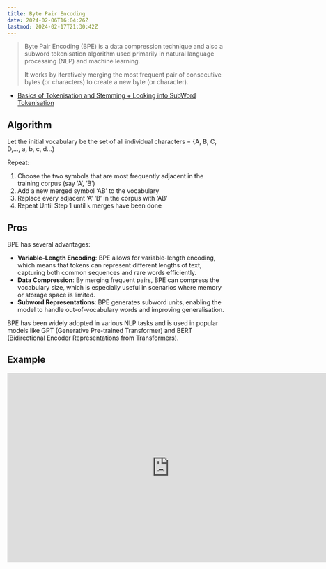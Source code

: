 ```yaml
---
title: Byte Pair Encoding
date: 2024-02-06T16:04:26Z
lastmod: 2024-02-17T21:30:42Z
---
```


> Byte Pair Encoding (BPE) is a data compression technique and also a subword tokenisation algorithm used primarily in natural language processing (NLP) and machine learning.
>
> It works by iteratively merging the most frequent pair of consecutive bytes (or characters) to create a new byte (or character).

* [Basics of Tokenisation and Stemming + Looking into SubWord Tokenisation](https://cs.usm.maine.edu/~behrooz.mansouri/courses/Slides_NLP_23/Natural%20Language%20Processing%20--%20Session%204%20-%20Tokenization%20and%20Stemming.pdf)

## Algorithm

Let the initial vocabulary be the set of all individual characters = {A, B, C, D,…, a, b, c, d…}

Repeat:

1. Choose the two symbols that are most frequently adjacent in the training corpus (say ‘A’, ‘B’)
2. Add a new merged symbol ‘AB’ to the vocabulary
3. Replace every adjacent ‘A’ ‘B’ in the corpus with ‘AB’
4. Repeat Until Step 1 until `k`​ merges have been done

## Pros

BPE has several advantages:

* **Variable-Length Encoding**: BPE allows for variable-length encoding, which means that tokens can represent different lengths of text, capturing both common sequences and rare words efficiently.
* **Data Compression**: By merging frequent pairs, BPE can compress the vocabulary size, which is especially useful in scenarios where memory or storage space is limited.
* **Subword Representations**: BPE generates subword units, enabling the model to handle out-of-vocabulary words and improving generalisation.

BPE has been widely adopted in various NLP tasks and is used in popular models like GPT (Generative Pre-trained Transformer) and BERT (Bidirectional Encoder Representations from Transformers).

## Example

<iframe sandbox="allow-forms allow-presentation allow-same-origin allow-scripts allow-modals" src="https://www.youtube.com/embed/i0D5GbudU6c" data-src="" border="0" frameborder="no" framespacing="0" allowfullscreen="true" style="width: 744px; height: 435px;"></iframe>
